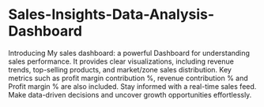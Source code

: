 # Sales-Insights-Data-Analysis-Dashboard
Introducing My sales dashboard: a powerful Dashboard for understanding sales performance. It provides clear visualizations, including revenue trends, top-selling products, and market/zone sales distribution. Key metrics such as profit margin contribution %, revenue contribution % and Profit margin % are also included. 
Stay informed with a real-time sales feed. Make data-driven decisions and uncover growth opportunities effortlessly.
